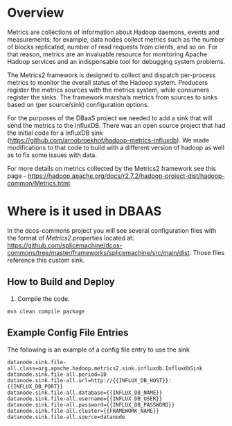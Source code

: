 # Overview
Metrics are collections of information about Hadoop daemons, events and measurements; for example, data nodes collect metrics such as the number of blocks replicated, number of read requests from clients, and so on. For that reason, metrics are an invaluable resource for monitoring Apache Hadoop services and an indispensable tool for debugging system problems.

The Metrics2 framework is designed to collect and dispatch per-process metrics to monitor the overall status of the Hadoop system. Producers register the metrics sources with the metrics system, while consumers register the sinks. The framework marshals metrics from sources to sinks based on (per source/sink) configuration options.

For the purposes of the DBaaS project we needed to add a sink that will send the metrics to the InfluxDB.  There was an open source project that had the initial code for a InfluxDB sink (https://github.com/arnobroekhof/hadoop-metrics-influxdb).  We made modifications to that code to build with a different version of hadoop as well as to fix some issues with data.

For more details on metrics collected by the Metrics2 framework see this page - https://hadoop.apache.org/docs/r2.7.2/hadoop-project-dist/hadoop-common/Metrics.html.

# Where is it used in DBAAS
In the dcos-commons project you will see several configuration files with the format of *Metrics2*.properties located at: https://github.com/splicemachine/dcos-commons/tree/master/frameworks/splicemachine/src/main/dist.  Those files reference this custom sink.


## How to Build and Deploy

1. Compile the code.
  ```
mvn clean compile package
  ```

## Example Config File Entries
The following is an example of a config file entry to use the sink
  ```
datanode.sink.file-all.class=org.apache.hadoop.metrics2.sink.influxdb.InfluxdbSink
datanode.sink.file-all.period=10
datanode.sink.file-all.url=http://{{INFLUX_DB_HOST}}:{{INFLUX_DB_PORT}}
datanode.sink.file-all.database={{INFLUX_DB_NAME}}
datanode.sink.file-all.username={{INFLUX_DB_USER}}
datanode.sink.file-all.password={{INFLUX_DB_PASSWORD}}
datanode.sink.file-all.cluster={{FRAMEWORK_NAME}}
datanode.sink.file-all.source=datanode
  ```
